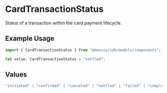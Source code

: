 # CardTransactionStatus

Status of a transaction within the card payment lifecycle.

## Example Usage

```typescript
import { CardTransactionStatus } from "@moovio/sdk/models/components";

let value: CardTransactionStatus = "settled";
```

## Values

```typescript
"initiated" | "confirmed" | "canceled" | "settled" | "failed" | "completed"
```